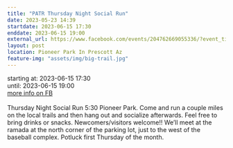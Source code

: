 ```yaml
---
title: "PATR Thursday Night Social Run"
date: 2023-05-23 14:39
startdate: 2023-06-15 17:30
enddate: 2023-06-15 19:00
external_url: https://www.facebook.com/events/204762669055336/?event_time_id=204762695722000
layout: post
location: Pioneer Park In Prescott Az
feature-img: "assets/img/big-trail.jpg"
---
```


starting at: 2023-06-15 17:30<br>until: 2023-06-15 19:00<br><a href="https://www.facebook.com/events/204762669055336/?event_time_id=204762695722000">more info on FB</a><br><br>Thursday Night Social Run 5&#58;30 Pioneer Park.  Come and run a couple miles on the local trails and then hang out and socialize afterwards.  Feel free to bring drinks or snacks. Newcomers/visitors welcome!!  We’ll meet at the ramada at the north corner of the parking lot, just to the west of the baseball complex.  Potluck first Thursday of the month.<br>
  <br>
  
